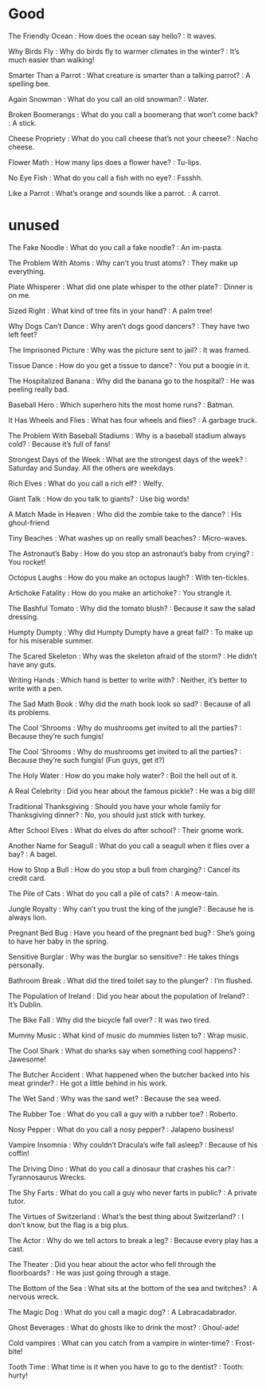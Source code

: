 

# Good

The Friendly Ocean
: How does the ocean say hello?
: It waves.



Why Birds Fly
: Why do birds fly to warmer climates in the winter?
: It’s much easier than walking!

Smarter Than a Parrot
: What creature is smarter than a talking parrot?
: A spelling bee.

Again Snowman
:  What do you call an old snowman?
:  Water.

Broken Boomerangs
:  What do you call a boomerang that won’t come back?
:  A stick.

Cheese Propriety
:  What do you call cheese that’s not your cheese?
:  Nacho cheese.

Flower Math
:  How many lips does a flower have?
:  Tu-lips.

No Eye Fish
:  What do you call a fish with no eye?
:  Fssshh.

Like a Parrot
:  What’s orange and sounds like a parrot.
:  A carrot.


# unused

The Fake Noodle
:  What do you call a fake noodle?
: An im-pasta.

The Problem With Atoms
:  Why can’t you trust atoms?
:  They make up everything.

Plate Whisperer
:  What did one plate whisper to the other plate?
:  Dinner is on me.

Sized Right
:  What kind of tree fits in your hand?
:  A palm tree!

Why Dogs Can’t Dance
:  Why aren’t dogs good dancers?
:  They have two left feet?



The Imprisoned Picture
:  Why was the picture sent to jail?
:  It was framed.

Tissue Dance
:  How do you get a tissue to dance?
:  You put a boogie in it.

The Hospitalized Banana
:  Why did the banana go to the hospital?
:  He was peeling really bad.

Baseball Hero
:  Which superhero hits the most home runs?
:  Batman.

It Has Wheels and Flies
:  What has four wheels and flies?
:  A garbage truck.

The Problem With Baseball Stadiums
:  Why is a baseball stadium always cold?
:  Because it’s full of fans!

Strongest Days of the Week
:  What are the strongest days of the week?
:  Saturday and Sunday. All the others are weekdays.

Rich Elves
:  What do you call a rich elf?
:  Welfy.

Giant Talk
:  How do you talk to giants?
:  Use big words!



A Match Made in Heaven
:  Who did the zombie take to the dance?
:  His ghoul-friend

Tiny Beaches
:  What washes up on really small beaches?
:  Micro-waves.

The Astronaut’s Baby
:  How do you stop an astronaut’s baby from crying?
:  You rocket!

Octopus Laughs
:  How do you make an octopus laugh?
:  With ten-tickles.


Artichoke Fatality
:  How do you make an artichoke?
:  You strangle it.

The Bashful Tomato
:  Why did the tomato blush?
:  Because it saw the salad dressing.

Humpty Dumpty
:  Why did Humpty Dumpty have a great fall?
:  To make up for his miserable summer.

The Scared Skeleton
:  Why was the skeleton afraid of the storm?
:  He didn’t have any guts.

Writing Hands
:  Which hand is better to write with?
:  Neither, it’s better to write with a pen.

The Sad Math Book
:  Why did the math book look so sad?
:  Because of all its problems.

The Cool ’Shrooms
:  Why do mushrooms get invited to all the parties?
:  Because they’re such fungis!

The Cool ’Shrooms
:  Why do mushrooms get invited to all the parties?
:  Because they’re such fungis! (Fun guys, get it?)

The Holy Water
:  How do you make holy water?
:  Boil the hell out of it.

A Real Celebrity
:  Did you hear about the famous pickle?
:  He was a big dill!

Traditional Thanksgiving
:  Should you have your whole family for Thanksgiving dinner?
:  No, you should just stick with turkey.

After School Elves
:  What do elves do after school?
:  Their gnome work.

Another Name for Seagull
:  What do you call a seagull when it flies over a bay?
:  A bagel.



How to Stop a Bull
:  How do you stop a bull from charging?
:  Cancel its credit card.

The Pile of Cats
:  What do you call a pile of cats?
:  A meow-tain.

Jungle Royalty
:  Why can’t you trust the king of the jungle?
:  Because he is always lion.

Pregnant Bed Bug
:  Have you heard of the pregnant bed bug?
:  She’s going to have her baby in the spring.

Sensitive Burglar
:  Why was the burglar so sensitive?
:  He takes things personally.

Bathroom Break
:  What did the tired toilet say to the plunger?
:  I’m flushed.

The Population of Ireland
:  Did you hear about the population of Ireland?
:  It’s Dublin.

The Bike Fall
:  Why did the bicycle fall over?
:  It was two tired.

Mummy Music
:  What kind of music do mummies listen to?
:  Wrap music.



The Cool Shark
:  What do sharks say when something cool happens?
:  Jawesome!

The Butcher Accident
:  What happened when the butcher backed into his meat grinder?
:  He got a little behind in his work.

The Wet Sand
:  Why was the sand wet?
:  Because the sea weed.

The Rubber Toe
:  What do you call a guy with a rubber toe?
:  Roberto.

Nosy Pepper
:  What do you call a nosy pepper?
:  Jalapeno business!

Vampire Insomnia
:  Why couldn’t Dracula’s wife fall asleep?
:  Because of his coffin!

The Driving Dino
:  What do you call a dinosaur that crashes his car?
:  Tyrannosaurus Wrecks.

The Shy Farts
:  What do you call a guy who never farts in public?
:  A private tutor.

The Virtues of Switzerland
:  What’s the best thing about Switzerland?
:  I don’t know, but the flag is a big plus.

The Actor
:  Why do we tell actors to break a leg?
:  Because every play has a cast.

The Theater
:  Did you hear about the actor who fell through the floorboards?
:  He was just going through a stage.

The Bottom of the Sea
:  What sits at the bottom of the sea and twitches?
:  A nervous wreck.

The Magic Dog
:  What do you call a magic dog?
:  A Labracadabrador.



Ghost Beverages
:  What do ghosts like to drink the most?
:  Ghoul-ade!

Cold vampires
:  What can you catch from a vampire in winter-time?
:  Frost-bite!

Tooth Time
:  What time is it when you have to go to the dentist?
:  Tooth: hurty!